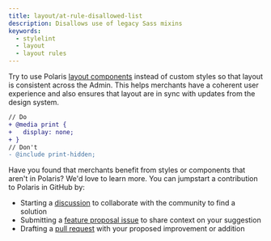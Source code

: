 ```yaml
---
title: layout/at-rule-disallowed-list
description: Disallows use of legacy Sass mixins
keywords:
  - stylelint
  - layout
  - layout rules
---
```


Try to use Polaris [layout components](https://polaris.shopify.com/components) instead of custom styles so that layout is consistent across the Admin. This helps merchants have a coherent user experience and also ensures that layout are in sync with updates from the design system.

```diff
// Do
+ @media print {
+   display: none;
+ }
// Don't
- @include print-hidden;
```

Have you found that merchants benefit from styles or components that aren't in Polaris? We'd love to learn more. You can jumpstart a contribution to Polaris in GitHub by:

- Starting a [discussion](https://github.com/Shopify/polaris/discussions/6750) to collaborate with the community to find a solution
- Submitting a [feature proposal issue](https://github.com/Shopify/polaris/issues/new?assignees=&labels=Feature+request&template=FEATURE_REQUEST.md) to share context on your suggestion
- Drafting a [pull request](https://github.com/Shopify/polaris/pulls) with your proposed improvement or addition
